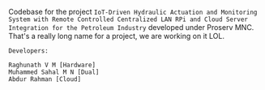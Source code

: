 Codebase for the project `IoT-Driven Hydraulic Actuation and Monitoring System with Remote Controlled Centralized LAN RPi and Cloud Server Integration for the Petroleum Industry` developed under Proserv MNC. That's a really long name for a project, we are working on it LOL.

```
Developers:

Raghunath V M [Hardware]
Muhammed Sahal M N [Dual]
Abdur Rahman [Cloud]
```
